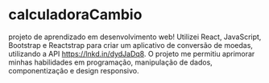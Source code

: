 # calculadoraCambio
projeto de aprendizado em desenvolvimento web! Utilizei React, JavaScript, Bootstrap e Reactstrap para criar um aplicativo de conversão de moedas, utilizando a API https://lnkd.in/dydJaDq8. O projeto me permitiu aprimorar minhas habilidades em programação, manipulação de dados, componentização e design responsivo. 
